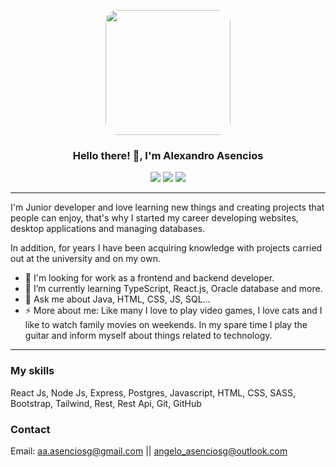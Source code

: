 <p align='center'>
<img src="https://media.giphy.com/media/1zzJ0Q9OABBaBzGdsf/giphy.gif" style='border-radius: 10%;' width="200" height="200">
</p>
<h3 align='center'>
Hello there! 👋, I'm Alexandro Asencios
</h3>
<p align='center'>
<img src="https://img.shields.io/github/followers/Alexandrog23?style=social">
<img src="https://img.shields.io/github/stars/Alexandrog23?style=social">
<img src="https://img.shields.io/github/last-commit/Alexandrog23/CRUD-Java-MySQL?style=plastic">
</p>

---

I'm Junior developer and love learning new things and creating projects that people can enjoy, that's why I started my career developing websites, desktop applications and managing databases.

In addition, for years I have been acquiring knowledge with projects carried out at the university and on my own.

- 🔭 I'm looking for work as a frontend and backend developer.
- 🌱 I’m currently learning TypeScript, React.js, Oracle  database and more.
- 💬 Ask me about Java, HTML, CSS, JS, SQL...
- ⚡ More about me: Like many I love to play video games, I love cats and I like to watch family movies on weekends. In my spare time I play the guitar and inform myself about things related to technology.

---

### My skills

React Js, Node Js, Express, Postgres, Javascript, HTML, CSS, SASS, Bootstrap, Tailwind, Rest, Rest Api, Git, GitHub

### Contact

Email: aa.asenciosg@gmail.com || angelo_asenciosg@outlook.com
